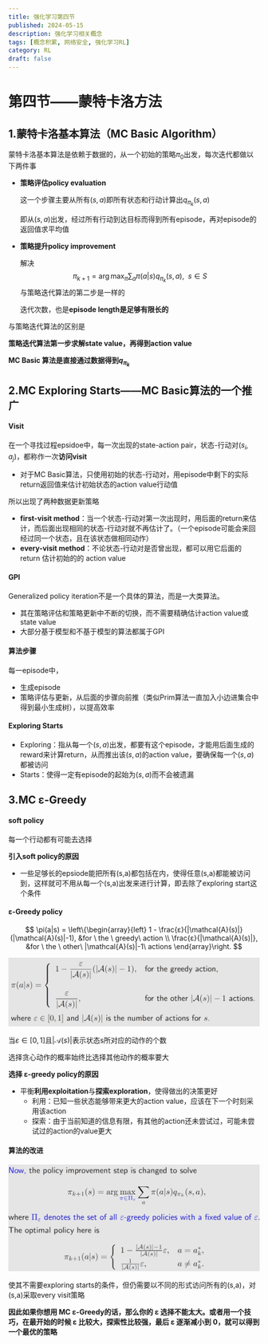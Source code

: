 ```yaml
---
title: 强化学习第四节
published: 2024-05-15
description: 强化学习相关概念
tags: [概念积累, 网络安全, 强化学习RL]
category: RL
draft: false
---
```

# 第四节——蒙特卡洛方法

## 1.蒙特卡洛基本算法（MC Basic Algorithm）

蒙特卡洛基本算法是依赖于数据的，从一个初始的策略$\pi_0$出发，每次迭代都做以下两件事

- **策略评估policy evaluation**

  这一个步骤主要从所有$(s,a)$即所有状态和行动计算出$q_{\pi_k}(s,a)$

  即从$(s,a)$出发，经过所有行动到达目标而得到所有episode，再对episode的返回值求平均值

- **策略提升policy improvement**

  解决
  $$
  \pi_{k+1} = \arg\max_{\pi}\sum_{a}\pi(a|s)q_{\pi_k}(s,a), \ \ s\in S
  $$
  与策略迭代算法的第二步是一样的
  
  迭代次数，也是**episode length是足够有限长的**

与策略迭代算法的区别是

**策略迭代算法第一步求解state value，再得到action value**

**MC Basic 算法是直接通过数据得到$q_{\pi_k}$**

## 2.MC Exploring Starts——MC Basic算法的一个推广

#### Visit

在一个寻找过程epsidoe中，每一次出现的state-action pair，状态-行动对$(s_i,a_j)$，都称作一次**访问visit**

- 对于MC Basic算法，只使用初始的状态-行动对，用episode中剩下的实际return返回值来估计初始状态的action value行动值


所以出现了两种数据更新策略

- **first-visit method**：当一个状态-行动对第一次出现时，用后面的return来估计，而后面出现相同的状态-行动对就不再估计了。（一个episode可能会来回经过同一个状态，且在该状态做相同动作）
- **every-visit method**：不论状态-行动对是否曾出现，都可以用它后面的 return 估计初始的的 action value

#### GPI

Generalized policy iteration不是一个具体的算法，而是一大类算法。

- 其在策略评估和策略更新中不断的切换，而不需要精确估计action value或state value
- 大部分基于模型和不基于模型的算法都属于GPI

#### 算法步骤

每一episode中，

- 生成episode
- 策略评估与更新，从后面的步骤向前推（类似Prim算法一直加入小边进集合中得到最小生成树），以提高效率

#### Exploring Starts

- Exploring：指从每一个$(s,a)$出发，都要有这个episode，才能用后面生成的reward来计算return，从而推出该$(s,a)$的action value，要确保每一个$(s,a)$都被访问
- Starts：使得一定有episode的起始为$(s,a)$而不会被遗漏

## 3.MC ε-Greedy

#### soft policy

每一个行动都有可能去选择

**引入soft policy的原因**

- 一些足够长的epsiode能把所有(s,a)都包括在内，使得任意(s,a)都能被访问到，这样就可不用从每一个(s,a)出发来进行计算，即去除了exploring start这个条件

#### ε-Greedy policy

$$
\pi(a|s) = 
\left\{\begin{array}{left} 1 - \frac{ε}{|\mathcal{A}(s)|}(|\mathcal{A}(s)|-1), &for \ the \ greedy\ action
\\ \frac{ε}{|\mathcal{A}(s)|}, &for \ the \ other\ |\mathcal{A}(s)|-1\ actions
\end{array}\right.
$$

![image-20240518171000343](https://raw.githubusercontent.com/PasserByNaOH/PicGo/main/blogPic/image-20240518171000343.png)

当$ε\in[0,1]$且$|\mathcal{A}(s)|$表示状态s所对应的动作的个数

选择贪心动作的概率始终比选择其他动作的概率要大

**选择 ε-greedy policy的原因**

- 平衡**利用exploitation**与**探索exploration**，使得做出的决策更好
  - 利用：已知一些状态能够带来更大的action value，应该在下一个时刻采用该action
  - 探索：由于当前知道的信息有限，有其他的action还未尝试过，可能未尝试过的action的value更大

#### 算法的改进

![image-20240516174110790](https://raw.githubusercontent.com/PasserByNaOH/PicGo/main/blogPic/image-20240516174110790.png)

使其不需要exploring starts的条件，但仍需要以不同的形式访问所有的(s,a)，对(s,a)采取every visit策略

**因此如果你想用 MC ε-Greedy的话，那么你的 ε 选择不能太大。或者用一个技巧，在最开始的时候 ε 比较大，探索性比较强，最后 ε 逐渐减小到 0，就可以得到一个最优的策略**
